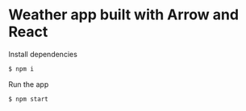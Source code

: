 # Weather app built with Arrow and React

Install dependencies
```bash
$ npm i
```

Run the app
```bash
$ npm start
```
